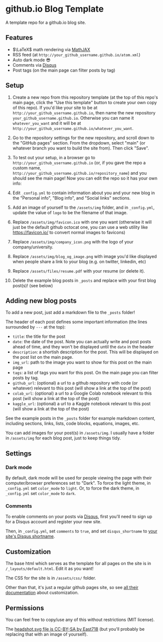 # github.io Blog Template

A template repo for a github.io blog site.



## Features

- $\LaTeX$ math rendering via [MathJAX](https://www.mathjax.org/)
- RSS feed (at `http://your_github_username.github.io/atom.xml`)
- Auto dark mode :sunglasses:
- Comments via [Disqus](https://disqus.com/)
- Post tags (on the main page can filter posts by tag)



## Setup

1. Create a new repo from this repository template (at the top of this repo's main page, click the "Use this template" button to create your own copy of this repo).  If you'd like your site to be at `http://your_github_username.github.io`, then name the new repository `your_github_username.github.io`.  Otherwise you can name it `whatever_you_want` and it will be at `http://your_github_username.github.io/whatever_you_want`.

2. Go to the repository settings for the new repository, and scroll down to the "GitHub pages" section.  From the dropdown, select "main" (or whatever branch you want to build the site from).  Then click "Save".

3. To test out your setup, in a browser go to `http://your_github_username.github.io` (or, if you gave the repo a custom name, `http://your_github_username.github.io/repository_name`) and you should see the main page!  Now you can edit the repo so it has your own info:

4. Edit `_config.yml` to contain information about you and your new blog in the "Personal info", "Blog info", and "Social links" sections.

5. Add an image of yourself to the `/assets/img` folder, and in `_config.yml`, update the value of `logo` to be the filename of that image.

6. Replace `/assets/img/favicon.ico` with one you want (otherwise it will just be the default github octocat one, you can use a web utility like https://favicon.io/ to convert normal images to favicons)

7. Replace `/assets/img/company_icon.png` with the logo of your company/university.

8. Replace `/assets/img/blog_og_image.png` with image you'd like displayed when people share a link to your blog (e.g. on twitter, linkedin, etc)

9. Replace `/assets/files/resume.pdf` with your resume (or delete it).

10. Delete the example blog posts in `_posts` and replace with your first blog post(s)! (see below)



## Adding new blog posts

To add a new post, just add a markdown file to the `_posts` folder!

The header of each post defines some important information (the lines surrounded by `---` at the top):

* `title`: the title for the post
* `date`: the date of the post.  Note you can actually write and post posts ahead of time, and they won't be displayed until the `date` in the header
* `description`: a shortish description for the post.  This will be displayed on the post list on the main page.
* `img_url`: path to the image you want to show for this post on the main page
* `tags`: a list of tags you want for this post.  On the main page you can filter posts by tag.
* `github_url`: (optional) a url to a github repository with code (or whatever) relevant to this post (will show a link at the top of the post)
* `colab_url`: (optional) a url to a Google Colab notebook relevant to this post (will show a link at the top of the post)
* `kaggle_url`: (optional) a url to a Kaggle notebook relevant to this post (will show a link at the top of the post)

See the example posts in the `_posts` folder for example markdown content, including sections, links, lists, code blocks, equations, images, etc.

You can add images for your post(s) in `/assets/img`.  I usually have a folder in `/assets/img` for each blog post, just to keep things tidy.



## Settings

### Dark mode

By default, dark mode will be used for people viewing the page with their computer/browser preferences set to "Dark".  To force the light theme, in `_config.yml` set `color_mode` to `light`.  Or, to force the dark theme, in `_config.yml` set `color_mode` to `dark`.

### Comments

To enable comments on your posts via [Disqus](https://disqus.com/), first you'll need to sign up for a Disqus account and register your new site.

Then, in `_config.yml`, set `comments` to `true`, and set `disqus_shortname` to [your site's Disqus shortname](https://help.disqus.com/en/articles/1717111-what-s-a-shortname).



## Customization

The base html which serves as the template for all pages on the site is in `/_layouts/default.html`.  Edit it as you want!

The CSS for the site is in `/assets/css/` folder.

Other than that, it's just a regular github pages site, so see [all their documentation](https://pages.github.com/) about customization.



## Permissions

You can feel free to copy/use any of this without restrictions (MIT license).

The [headshot.svg file is CC-BY-SA by East718](https://commons.wikimedia.org/wiki/File:718smiley.svg) (but you'll probably be replacing that with an image of yourself).
